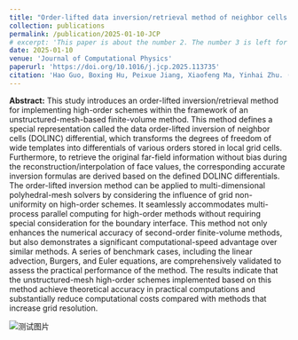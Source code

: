 ```yaml
---
title: "Order-lifted data inversion/retrieval method of neighbor cells to implement general high-order schemes in unstructured-mesh-based finite-volume solution framework"
collection: publications
permalink: /publication/2025-01-10-JCP
# excerpt: 'This paper is about the number 2. The number 3 is left for future work.'
date: 2025-01-10
venue: 'Journal of Computational Physics'
paperurl: 'https://doi.org/10.1016/j.jcp.2025.113735'
citation: 'Hao Guo, Boxing Hu, Peixue Jiang, Xiaofeng Ma, Yinhai Zhu. (2025). &quot;Order-lifted data inversion/retrieval method of neighbor cells to implement general high-order schemes in unstructured-mesh-based finite-volume solution framework.&quot; <i>Journal of Computational Physics</i>. Volume 524.'
---
```


**Abstract:** This study introduces an order-lifted inversion/retrieval method for implementing high-order schemes within the framework of an unstructured-mesh-based finite-volume method. This method defines a special representation called the data order-lifted inversion of neighbor cells (DOLINC) differential, which transforms the degrees of freedom of wide templates into differentials of various orders stored in local grid cells. Furthermore, to retrieve the original far-field information without bias during the reconstruction/interpolation of face values, the corresponding accurate inversion formulas are derived based on the defined DOLINC differentials. The order-lifted inversion method can be applied to multi-dimensional polyhedral-mesh solvers by considering the influence of grid non-uniformity on high-order schemes. It seamlessly accommodates multi-process parallel computing for high-order methods without requiring special consideration for the boundary interface. This method not only enhances the numerical accuracy of second-order finite-volume methods, but also demonstrates a significant computational-speed advantage over similar methods. A series of benchmark cases, including the linear advection, Burgers, and Euler equations, are comprehensively validated to assess the practical performance of the method. The results indicate that the unstructured-mesh high-order schemes implemented based on this method achieve theoretical accuracy in practical computations and substantially reduce computational costs compared with methods that increase grid resolution.

![测试图片]("./test.png")
